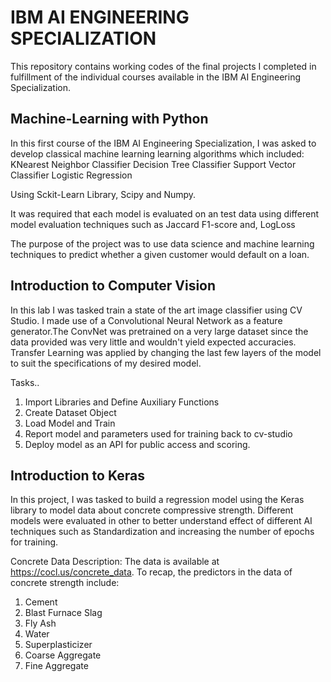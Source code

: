 # IBM AI ENGINEERING SPECIALIZATION
This repository contains working codes of the final projects I completed in fulfillment of the individual courses available in the IBM AI Engineering Specialization.

## Machine-Learning with Python
In this first course of the IBM AI Engineering Specialization, I was asked to develop classical machine learning learning algorithms which included:
KNearest Neighbor Classifier
Decision Tree Classifier
Support Vector Classifier
Logistic Regression

Using Sckit-Learn Library, Scipy and Numpy.

It was required that each model is evaluated on an test data using different model evaluation techniques such as 
Jaccard
F1-score and,
LogLoss

The purpose of the project was to use data science and machine learning techniques to predict whether a given customer would default on a loan.

## Introduction to Computer Vision 
In this lab I was tasked train a state of the art image classifier using CV Studio. I made use of a Convolutional Neural Network as a feature generator.The ConvNet was pretrained on a very large dataset since the data provided was very little and wouldn't yield expected accuracies. Transfer Learning was applied by changing the last few layers of the model to suit the specifications of my desired model.

  Tasks..
  1. Import Libraries and Define Auxiliary Functions
  2. Create Dataset Object
  3. Load Model and Train
  4. Report model and parameters used for training back to cv-studio
  4. Deploy model as an API for public access and scoring.

## Introduction to Keras
In this project, I was tasked to build a regression model using the Keras library to model data about concrete compressive strength.
Different models were evaluated in other to better understand effect of different AI techniques such as Standardization and increasing the number of epochs for training.

Concrete Data Description:
The data is available at https://cocl.us/concrete_data. To recap, the predictors in the data of concrete strength include:
  1. Cement
  2. Blast Furnace Slag
  3. Fly Ash
  4. Water
  5. Superplasticizer
  6. Coarse Aggregate
  7. Fine Aggregate
